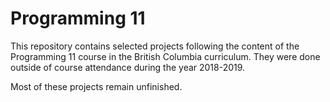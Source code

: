 # Programming 11
This repository contains selected projects following the content of the Programming 11 course in the British Columbia curriculum. They were done outside of course attendance during the year 2018-2019.

Most of these projects remain unfinished.
